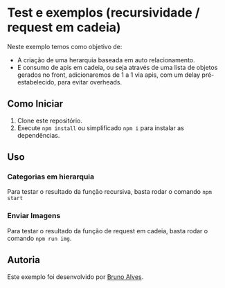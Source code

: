 # Test e exemplos (recursividade / request em cadeia)

Neste exemplo temos como objetivo de:
- A criação de uma herarquia baseada em auto relacionamento.
- E consumo de apis em cadeia, ou seja através de uma lista de objetos gerados no front, adicionaremos de 1 a 1 via apis, com um delay pré-estabelecido, para evitar overheads.

## Como Iniciar

1. Clone este repositório.
2. Execute `npm install` ou simplificado `npm i` para instalar as dependências.

## Uso

### Categorias em hierarquia

Para testar o resultado da função recursiva, basta rodar o comando `npm start`

### Enviar Imagens

Para testar o resultado da função de request em cadeia, basta rodar o comando `npm run img`.

## Autoria

Este exemplo foi desenvolvido por [Bruno Alves](https://github.com/furiousk).
